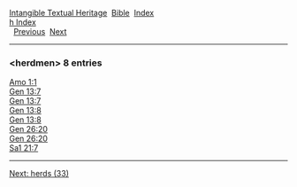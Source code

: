 [Intangible Textual Heritage](../../index)  [Bible](../index) 
[Index](index)   
[h Index](_h_)  
  [Previous](c05395)  [Next](c05397) 

------------------------------------------------------------------------

### &lt;herdmen&gt; 8 entries

[Amo 1:1](../kjv/amo001.htm#001)  
[Gen 13:7](../kjv/gen013.htm#007)  
[Gen 13:7](../kjv/gen013.htm#007)  
[Gen 13:8](../kjv/gen013.htm#008)  
[Gen 13:8](../kjv/gen013.htm#008)  
[Gen 26:20](../kjv/gen026.htm#020)  
[Gen 26:20](../kjv/gen026.htm#020)  
[Sa1 21:7](../kjv/sa1021.htm#007)  

------------------------------------------------------------------------

[Next: herds (33)](c05397)
